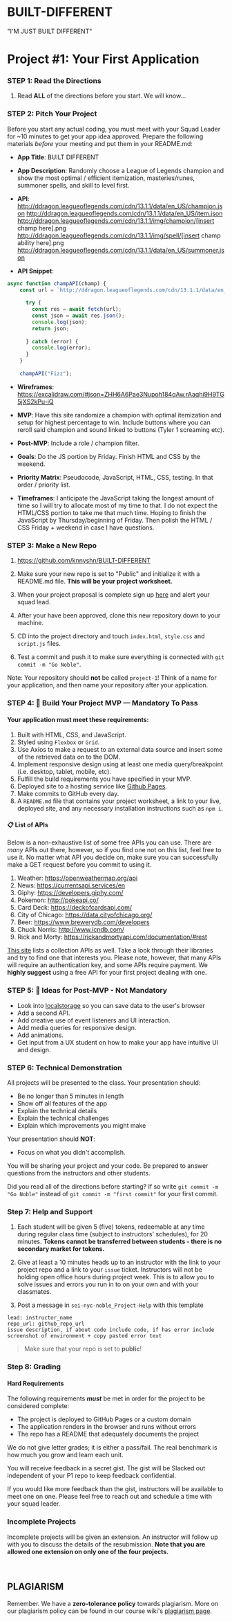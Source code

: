 # BUILT-DIFFERENT
"I'M JUST BUILT DIFFERENT"


# Project #1: Your First Application

### STEP 1: Read the Directions
1) Read **ALL** of the directions before you start. We will know...

### STEP 2: Pitch Your Project
Before you start any actual coding, you must meet with your Squad Leader for ~10 minutes to get your app idea approved. Prepare the following materials _before_ your meeting and put them in your README.md:
- **App Title**: BUILT DIFFERENT

- **App Description**: Randomly choose a League of Legends champion and show the most optimal / efficient itemization, masteries/runes, summoner spells, and skill to level first. 

- **API**: 
http://ddragon.leagueoflegends.com/cdn/13.1.1/data/en_US/champion.json
http://ddragon.leagueoflegends.com/cdn/13.1.1/data/en_US/item.json
http://ddragon.leagueoflegends.com/cdn/13.1.1/img/champion/[insert champ here].png
http://ddragon.leagueoflegends.com/cdn/13.1.1/img/spell/[insert champ ability here].png
http://ddragon.leagueoflegends.com/cdn/13.1.1/data/en_US/summoner.json

- **API Snippet**: 
```js
async function champAPI(champ) {
    const url = `http://ddragon.leagueoflegends.com/cdn/13.1.1/data/en_US/champion/${champ}.json`
    
      try {
        const res = await fetch(url);
        const json = await res.json();
        console.log(json);
        return json;
    
      } catch (error) {
        console.log(error);
      }
    }
    
    champAPI("Fizz");
```

- **Wireframes**: https://excalidraw.com/#json=ZHH6A6Pae3Nupoh184qAw,rAaqhi9H9TG5jXS2kPu-iQ

- **MVP**: Have this site randomize a champion with optimal itemization and setup for highest percentage to win. Include buttons where you can reroll said champion and sound linked to buttons (Tyler 1 screaming etc). 

- **Post-MVP**: Include a role / champion filter.

- **Goals**: Do the JS portion by Friday. Finish HTML and CSS by the weekend. 

- **Priority Matrix**: Pseudocode, JavaScript, HTML, CSS, testing. In that order / priority list.

- **Timeframes**: I anticipate the JavaScript taking the longest amount of time so I will try to allocate most of my time to that. I do not expect the HTML/CSS portion to take me that much time. Hoping to finish the JavaScript by Thursday/beginning of Friday. Then polish the HTML / CSS Friday + weekend in case I have questions. 

<!-- Are you interested in styling your README.md to make it look nice? Don't know how to include photos or create links? Check out this [Markdown Cheetsheet](https://github.com/adam-p/markdown-here/wiki/Markdown-Cheatsheet)! -->

### STEP 3: Make a New Repo
1. https://github.com/knnyshn/BUILT-DIFFERENT 

2. Make sure your new repo is set to "Public" and initialize it with a README.md file. **This will be your project worksheet.**

3. When your project proposal is complete sign up [here](https://docs.google.com/forms/d/e/1FAIpQLSeBTDFWzzZntgGtRxXQKu8BCiwYWZL7njKSo3VWOCcPrvcfCA/viewform) and alert your squad lead.

4. After your have been approved, clone this new repository down to your machine.

5. CD into the project directory and touch ```index.html```, ```style.css``` and ```script.js``` files.

6. Test a commit and push it to make sure everything is connected with ```git commit -m "Go Noble"```.

Note: Your repository should **not** be called `project-1`! Think of a name for your application, and then name your repository after your application. 

### STEP 4: &#x1F534; Build Your Project MVP — Mandatory To Pass

#### Your application must meet these requirements:

  1. Built with HTML, CSS, and JavaScript.
  1. Styled using `Flexbox` or `Grid`.
  1. Use Axios to make a request to an external data source and insert some of the retrieved data on to the DOM.
  1. Implement responsive design using at least one media query/breakpoint (i.e. desktop, tablet, mobile, etc).
  1. Fulfill the build requirements you have specified in your MVP.
  1. Deployed site to a hosting service like [Github Pages](https://pages.github.com/).
  1. Make commits to GitHub every day.
  1. A `README.md` file that contains your project worksheet, a link to your live, deployed site, and any necessary installation instructions such as ```npm i```.

#### 📋 List of APIs

Below is a non-exhaustive list of some free APIs you can use. There are _many_ APIs out there, however, so if you find one not on this list, feel free to use it. No matter what API you decide on, make sure you can successfully make a GET request before you commit to using it.

  1. Weather: https://openweathermap.org/api
  1. News: https://currentsapi.services/en
  1. Giphy: https://developers.giphy.com/
  1. Pokemon: http://pokeapi.co/
  1. Card Deck: https://deckofcardsapi.com/
  1. City of Chicago: https://data.cityofchicago.org/
  1. Beer: https://www.brewerydb.com/developers
  1. Chuck Norris: http://www.icndb.com/
  1. Rick and Morty: https://rickandmortyapi.com/documentation/#rest
  
[This site](https://github.com/toddmotto/public-apis) lists a collection APIs as well. Take a look through their libraries and try to find one that interests you. Please note, however, that many APIs will require an authentication key, and some APIs require payment. We **highly suggest** using a free API for your first project dealing with one.

### STEP 5: &#x1F535; Ideas for Post-MVP - Not Mandatory
- Look into [localstorage](https://developer.mozilla.org/en-US/docs/Web/API/Window/localStorage) so you can save data to the user's browser 
- Add a second API.
- Add creative use of event listeners and UI interaction.
- Add media queries for responsive design.
- Add animations.
- Get input from a UX student on how to make your app have intuitive UI and design.

### STEP 6: Technical Demonstration

All projects will be presented to the class.  Your presentation should:

* Be no longer than 5 minutes in length
* Show off all features of the app
* Explain the technical details
* Explain the technical challenges
* Explain which improvements you might make

Your presentation should **NOT**:
* Focus on what you didn't accomplish.

You will be sharing your project and your code.  Be prepared to answer questions from the instructors and other students.

Did you read all of the directions before starting? If so write `git commit -m "Go Noble"` instead of `git commit -m "first commit"` for your first commit.

### Step 7: Help and Support

1. Each student will be given 5 (five) tokens, redeemable at any time during regular class time (subject to instructors' schedules), for 20 minutes. **Tokens cannot be transferred between students - there is no secondary market for tokens.**

2. Give at least a 10 minutes heads up to an instructor with the link to your project repo and a link to your `issue` ticket. Instructors will not be holding open office hours during project week. This is to allow you to solve issues and errors you run in to on your own and with your classmates. 

3. Post a message in `sei-nyc-noble_Project-Help` with this template
```
lead: instructor_name
repo_url: github_repo_url
issue description, if about code include code, if has error include screenshot of environment + copy pasted error text
```

> Make sure that your repo is set to **public**!

### Step 8: Grading

#### Hard Requirements

The following requirements **_must_** be met in order for the project to be
considered complete:

- The project is deployed to GitHub Pages or a custom domain
- The application renders in the browser and runs without errors
- The repo has a README that adequately documents the project

We do not give letter grades; it is either a pass/fail. The real benchmark is how much you grow and learn each unit. 

You will receive feedback in a secret gist. The gist will be Slacked out independent of your P1 repo to keep feedback confidential. 

If you would like more feedback than the gist, instructors will be available to meet one on one. Please feel free to reach out and schedule a time with your squad leader. 

### Incomplete Projects

Incomplete projects will be given an extension. An instructor will follow up with you to discuss the details of the resubmission.  **Note that you are allowed one extension on only one of the four projects.**

<br>

## PLAGIARISM

Remember. We have a **zero-tolerance policy** towards plagiarism. More on our plagiarism policy can be found in our course wiki's [plagiarism page](https://gist.git.generalassemb.ly/SteveVW/7b780310c82d10df98a4e620abbfbfec).
